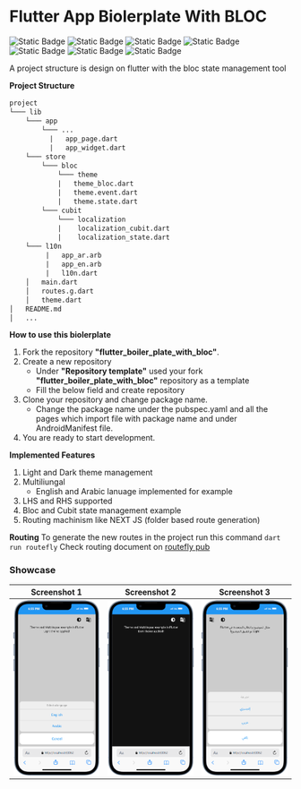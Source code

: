 # Flutter App Biolerplate With BLOC

![Static Badge](https://img.shields.io/badge/Build-Passing-brightgreen) ![Static Badge](https://img.shields.io/badge/Version-0.0.2-brightgreen) ![Static Badge](https://img.shields.io/badge/State%20Management-BLOC-yellow) ![Static Badge](https://img.shields.io/badge/Route%20Manager-ROUTEFLY-blue) ![Static Badge](https://img.shields.io/badge/Dark%20Theme-Light%20Theme%20-white) ![Static Badge](https://img.shields.io/badge/Support-Multilingual%20-violet) ![Static Badge](https://img.shields.io/badge/Dart%203-Compatible%20-green)

A project structure is design on flutter with the bloc state management tool

**Project Structure**

```
project
└─── lib
	└─── app
		└─── ...
		  |   app_page.dart
          |   app_widget.dart
    └─── store
        └─── bloc
            └─── theme
            |   theme_bloc.dart
            |   theme.event.dart
            |   theme.state.dart
        └─── cubit
            └─── localization
            |    localization_cubit.dart
            |    localization_state.dart
    └─── l10n
         |   app_ar.arb
         |   app_en.arb
         |   l10n.dart
    │   main.dart
	│   routes.g.dart
    │   theme.dart
│   README.md
│   ...
```

**How to use this biolerplate**

1. Fork the repository **"flutter_boiler_plate_with_bloc"**.
2. Create a new repository
   - Under **"Repository template"** used your fork **"flutter_boiler_plate_with_bloc"** repository as a template
   - Fill the below field and create repository
3. Clone your repository and change package name.
   - Change the package name under the pubspec.yaml and all the pages which import file with package name and under AndroidManifest file.
4. You are ready to start development.

**Implemented Features**

1. Light and Dark theme management
2. Multiliungal
   - English and Arabic lanuage implemented for example
3. LHS and RHS supported
4. Bloc and Cubit state management example
5. Routing machinism like NEXT JS (folder based route generation)

**Routing**
To generate the new routes in the project run this command `dart run routefly`
Check routing document on [routefly pub](https://pub.dev/packages/routefly "routefly pub")

### Showcase

|                                                      Screenshot 1                                                      |                                                       Screenshot 2                                                       |                                                       Screenshot 3                                                       |
| :--------------------------------------------------------------------------------------------------------------------: | :----------------------------------------------------------------------------------------------------------------------: | :----------------------------------------------------------------------------------------------------------------------: |
| ![Async-bounce](https://github.com/Mr-Bhardwa7/flutter_boiler_plate_with_bloc/blob/master/public/image-2.png?raw=true) | ![Delayed-bounce](https://github.com/Mr-Bhardwa7/flutter_boiler_plate_with_bloc/blob/master/public/image-3.png?raw=true) | ![Delayed-bounce](https://github.com/Mr-Bhardwa7/flutter_boiler_plate_with_bloc/blob/master/public/image-1.png?raw=true) |
